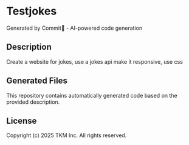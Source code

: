# Testjokes

Generated by Commit🚀 - AI-powered code generation

## Description
Create a website for jokes, use a jokes api make it responsive, use css

## Generated Files
This repository contains automatically generated code based on the provided description.

## License
Copyright (c) 2025 TKM Inc. All rights reserved.
